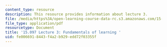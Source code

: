 ```yaml
---
content_type: resource
description: This resource provides information about lecture 3.
file: /media/https%3A/open-learning-course-data-rc.s3.amazonaws.com/15-097-prediction-machine-learning-and-statistics-spring-2012/fe0066918443f4a2b929edd72f03355f_MIT15_097S12_lec03.pdf
file_type: application/pdf
resourcetype: Document
title: '15.097 Lecture 3: Fundamentals of learning '
uid: fe006691-8443-f4a2-b929-edd72f03355f
---
```

